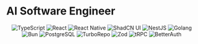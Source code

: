 # AI Software Engineer  
<p align="center">
  <img src="https://img.shields.io/badge/TypeScript-3178C6?style=flat-square&logo=typescript&logoColor=white" alt="TypeScript" />
  <img src="https://img.shields.io/badge/React-61DAFB?style=flat-square&logo=react&logoColor=black" alt="React" />
  <img src="https://img.shields.io/badge/React_Native-20232A?style=flat-square&logo=react&logoColor=61DAFB" alt="React Native" />
  <img src="https://img.shields.io/badge/ShadCN_UI-0F172A?style=flat-square&logo=tailwindcss&logoColor=white" alt="ShadCN UI" />
  <img src="https://img.shields.io/badge/NestJS-E0234E?style=flat-square&logo=nestjs&logoColor=white" alt="NestJS" />
  <img src="https://img.shields.io/badge/Golang-00ADD8?style=flat-square&logo=go&logoColor=white" alt="Golang" />
  <img src="https://img.shields.io/badge/Bun-000000?style=flat-square&logo=bun&logoColor=white" alt="Bun" />
  <img src="https://img.shields.io/badge/PostgreSQL-336791?style=flat-square&logo=postgresql&logoColor=white" alt="PostgreSQL" />
  <img src="https://img.shields.io/badge/TurboRepo-000000?style=flat-square&logo=vercel&logoColor=white" alt="TurboRepo" />
  <img src="https://img.shields.io/badge/Zod-3B82F6?style=flat-square&logoColor=white" alt="Zod" />
  <img src="https://img.shields.io/badge/tRPC-2C3E50?style=flat-square&logoColor=white" alt="tRPC" />
  <img src="https://img.shields.io/badge/BetterAuth-1E293B?style=flat-square&logo=auth0&logoColor=white" alt="BetterAuth" />
</p>
